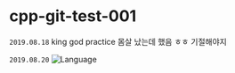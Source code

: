 # cpp-git-test-001

`2019.08.18`
king god practice
몸살 났는데 했음 ㅎㅎ 기절해야지

`2019.08.20`
![Language](https://wakatime.com/share/@rkdmf0000/7d654b32-4c5b-452e-a306-27323ae50bfe.svg)

